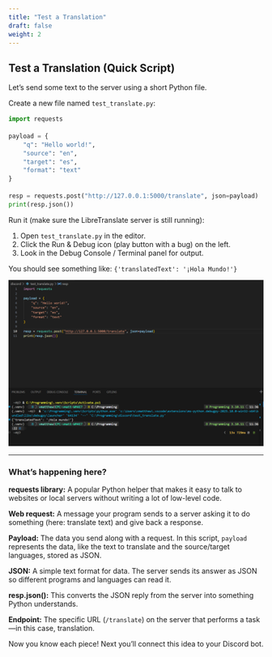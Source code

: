 ```yaml
---
title: "Test a Translation"
draft: false
weight: 2
---
```


## Test a Translation (Quick Script)
Let’s send some text to the server using a short Python file.

Create a new file named `test_translate.py`:
```python
import requests

payload = {
    "q": "Hello world!",
    "source": "en",
    "target": "es",
    "format": "text"
}

resp = requests.post("http://127.0.0.1:5000/translate", json=payload)
print(resp.json())
```

Run it (make sure the LibreTranslate server is still running):
1. Open `test_translate.py` in the editor.
1. Click the Run & Debug icon (play button with a bug) on the left.
1. Look in the Debug Console / Terminal panel for output.

You should see something like: `{'translatedText': '¡Hola Mundo!'}`

![Output in terminal](../../media/test_terminal.png)

---

### What’s happening here?
**requests library:** A popular Python helper that makes it easy to talk to websites or local servers without writing a lot of low-level code.

**Web request:** A message your program sends to a server asking it to do something (here: translate text) and give back a response.

**Payload:** The data you send along with a request. In this script, `payload` represents the data, like the text to translate and the source/target languages, stored as JSON.

**JSON:** A simple text format for data. The server sends its answer as JSON so different programs and languages can read it.

**resp.json():** This converts the JSON reply from the server into something Python understands.

**Endpoint:** The specific URL (`/translate`) on the server that performs a task—in this case, translation.

Now you know each piece! Next you’ll connect this idea to your Discord bot.
